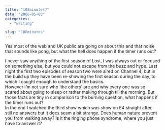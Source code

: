 ```yaml
---
title: "108minutes?"
date: "2006-05-03"
categories: 
  - "writing"

slug: "108minutes"
---
```


Yes most of the web and UK public are going on about this and that noise that sounds like pong, but what the hell does happen if the timer runs out?

I never saw anything of the first season of Lost, I was always out or focused on something else, but you could not escape from the buzz and hype. Last night the first two episodes of season two were aired on Channel 4, but in the build up they have been re-showing the first season during the day, to which I caught enough to understand the basics.  
However I’m not sure who ‘the others’ are and why every one was so scared about going to sleep or rather making through till the morning. But those facts are tiny in comparison to the burning question, what happens if the timer runs out?  
In the end I watched the third show which was show on E4 straight after, still no answers but it does seam a bit strange. Does human nature prevent you from walking away? Is it the ringing phone syndrome, where you just have to answer it?

